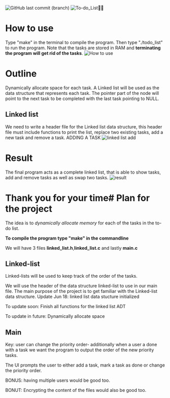 ![GitHub last commit (branch)](https://img.shields.io/github/last-commit/ksingh66/todo-aoi-list/main)
![To-do_List✍🏽](https://github.com/user-attachments/assets/1eaecbca-21fd-44b8-9ed0-b17b9fa6ff82)
# How to use
Type "make" in the terminal to compile the program. Then type "./todo_list" to run the program.
Note that the tasks are stored in RAM and **terminating the program will get rid of the tasks**.
![How to use](https://github.com/user-attachments/assets/ec667ce9-94c3-4870-8674-6542f3f569b1)



# Outline
Dynamically allocate space for each task.
A Linked list will be used as the data structure that represents each task. The pointer part of the node will point to the next task to be completed with the last task pointing to NULL.

## Linked list 
 We need to write a header file for the Linked list data structure, this header file must include functions to print the list, replace two existing tasks, add a new task and remove a task. 
 ADDING A TASK
 ![linked list add](https://github.com/user-attachments/assets/327c6169-9a0f-4a4d-89e1-9250afe754be)
# Result
The final program acts as a complete linked list, that is able to show tasks, add and remove tasks as well as swap two tasks.
![result](https://github.com/user-attachments/assets/47ea4e5c-c050-4941-873a-027a2ef67b02)
# Thank you for your time# Plan for the project
The idea is to *dynamically allocate memory* for each of the tasks in the to-do list.

**To compile the program type "make" in the commandline**

We will have 3 files **linked_list.h**,**linked_list.c** and lastly **main.c**
## Linked-list
Linked-lists will be used to keep track of the order of the tasks.

We will use the header of the data structure linked-list to use in our main file.
The main purpose of the project is to get familiar with the Linked-list data structure.
Update Jun 18: linked list data stucture initialized

To update soon: Finish all functions for the linked list ADT

To update in future: Dynamically allocate space

## Main
Key: user can change the priority order- additionally when a user a done with a task we want the program to output the order of the new priority tasks.

The UI prompts the user to either add a task, mark a task as done or change the priority order. 

BONUS: having multiple users would be good too.

BONUT: Encrypting the content of the files would also be good too.
